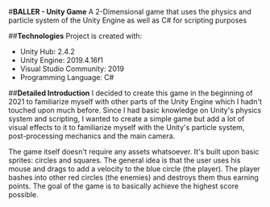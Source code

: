 #**BALLER - Unity Game**
A 2-Dimensional game that uses the physics and particle system of the Unity Engine as well as C# for scripting purposes

##**Technologies**
Project is created with:

- Unity Hub: 2.4.2
- Unity Engine: 2019.4.16f1
- Visual Studio Community: 2019
- Programming Language: C#

##**Detailed Introduction**
I decided to create this game in the beginning of 2021 to familiarize myself with other parts of the Unity
Engine which I hadn't touched upon much before. Since I had basic knowledge on Unity's physics system and scripting, 
I wanted to create a simple game but add a lot of visual effects to it to familiarize myself with the Unity's particle 
system, post-processing mechanics and the main camera. 

The game itself doesn't require any assets whatsoever. It's built upon basic sprites: circles and squares. The general
idea is that the user uses his mouse and drags to add a velocity to the blue circle (the player). The player bashes 
into other red circles (the enemies) and destroys them thus earning points. The goal of the game is to basically achieve 
the highest score possible.

